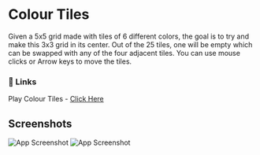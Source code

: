 # Colour Tiles
Given a 5x5 grid made with tiles of 6 different colors, the goal is to try and make this 3x3 grid in its center. Out of the 25 tiles, one will be empty which can be swapped with any of the four adjacent tiles.
You can use mouse clicks or Arrow keys to move the tiles.

### 🔗 Links
Play Colour Tiles - [Click Here](https://thilak-07.github.io/Colour_Tiles/)

## Screenshots
![App Screenshot](https://github.com/Thilak-07/Delta_Web-Dev_Task-1/blob/main/Screenshots/The%20Game.png)
![App Screenshot](https://github.com/Thilak-07/Delta_Web-Dev_Task-1/blob/main/Screenshots/You%20Win.png)

